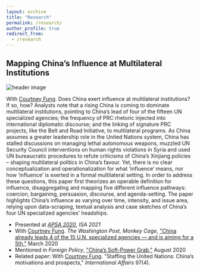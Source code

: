 ```yaml
---
layout: archive
title: "Research"
permalink: /research/
author_profile: true
redirect_from:
  - /research
---
```

Mapping China’s Influence at Multilateral Institutions
------
![header image](/images/guterres_xjp.jpg)


With [Courtney Fung](https://www.courtneyfung.com/). Does China exert influence at multilateral institutions?  If so, how?  Analysts note that a rising China is coming to dominate multilateral institutions, pointing to China’s lead of four of the fifteen UN specialized agencies; the frequency of PRC rhetoric injected into international diplomatic discourse; and the linking of signature PRC projects, like the Belt and Road Initiative, to multilateral programs.  As China assumes a greater leadership role in the United Nations system, China has stalled discussions on managing lethal autonomous weapons, muzzled UN Security Council interventions on human rights violations in Syria and used UN bureaucratic procedures to refute criticisms of China’s Xinjiang policies – shaping multilateral politics in China’s favour. Yet, there is no clear conceptualization and operationalization for what ‘influence’ means, nor how ‘influence’ is exerted in a formal multilateral setting.  In order to address these questions, this paper first theorizes an operable definition for influence, disaggregating and mapping five different influence pathways: coercion, bargaining, persuasion, discourse, and agenda-setting. The paper highlights China’s influence as varying over time, intensity, and issue area, relying upon data-scraping, textual analysis and case sketches of China’s four UN specialized agencies' headships.
- Presented at *[APSA 2020](https://convention2.allacademic.com/one/apsa/apsa20/index.php?cmd=Online+Program+View+Session&selected_session_id=1639303&PHPSESSID=c63f4am07b06i4748aec419dii)*, *ISA 2021*
- With [Courtney Fung](https://www.courtneyfung.com/). *The Washington Post, Monkey Cage*, ["China already leads 4 of the 15 U.N. specialized agencies — and is aiming for a 5th,"](https://www.washingtonpost.com/politics/2020/03/03/china-already-leads-4-15-un-specialized-agencies-is-aiming-5th/) March 2020
- Mentioned in *Foreign Policy*, ["China’s Soft-Power Grab,"](https://foreignpolicy.com/2020/08/14/china-soft-power-united-nations-hong-kong-crackdown/) August 2020
- Related paper: With [Courtney Fung](https://www.courtneyfung.com/). "Staffing the United Nations: China’s motivations and prospects," *International Affairs* 97(4).